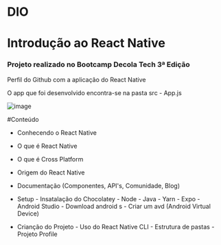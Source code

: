 # DIO

# Introdução ao React Native

### Projeto realizado no Bootcamp Decola Tech 3ª Edição

Perfil do Github com a aplicação do React Native
       
O app que foi desenvolvido encontra-se na pasta src - App.js

<img>![image](https://user-images.githubusercontent.com/105091977/176564159-084c5083-93e3-4a0a-8867-73ed5204ce45.png) </img>

#Conteúdo
- Conhecendo o React Native
- O que é React Native
- O que é Cross Platform
- Origem do React Native
- Documentação (Componentes, API's, Comunidade, Blog)

- Setup
       - Insatalação do Chocolatey
       - Node
       - Java
       - Yarn
       - Expo
       - Android Studio
              - Download android s
              - Criar um avd (Android Virtual Device)
 - Crianção do Projeto
       - Uso do React Native CLI
       - Estrutura de pastas
       - Projeto Profile
       
       
